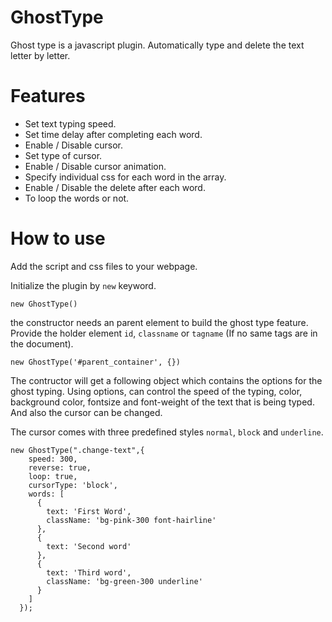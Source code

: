 # GhostType
Ghost type is a javascript plugin. Automatically type and delete the text letter by letter.

# Features
 - Set text typing speed.
 - Set time delay after completing each word.
 - Enable / Disable cursor.
 - Set type of cursor.
 - Enable / Disable cursor animation.
 - Specify individual css for each word in the array.
 - Enable / Disable the delete after each word.
 - To loop the words or not.

 # How to use

Add the script and css files to your webpage.

Initialize the plugin by `new` keyword.

    new GhostType()

the constructor needs an parent element to build the ghost type feature. Provide the holder element `id`, `classname` or `tagname` (If no same tags are in the document).

    new GhostType('#parent_container', {})

The contructor will get a following object which contains the options for the ghost typing. Using options, can control the speed of the typing, color, background color,  fontsize and font-weight of the text that is being typed. And also the cursor can be changed.

The cursor comes with three predefined styles `normal`, `block` and `underline`.

    new GhostType(".change-text",{
        speed: 300,
        reverse: true,
        loop: true,
        cursorType: 'block',
        words: [
          {
            text: 'First Word',
            className: 'bg-pink-300 font-hairline'
          },
          {
            text: 'Second word'
          },
          {
            text: 'Third word',
            className: 'bg-green-300 underline'
          }
        ]
      });
